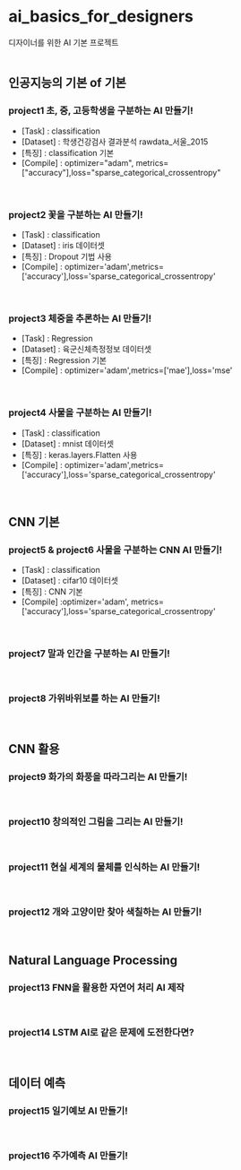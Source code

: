 # ai_basics_for_designers
디자이너를 위한 AI 기본 프로젝트
<br/>
<br/>

## 인공지능의 기본 of 기본
### project1 초, 중, 고등학생을 구분하는 AI 만들기!
- [Task] : classification
- [Dataset] : 학생건강검사 결과분석 rawdata_서울_2015
- [특징] : classification 기본
- [Compile] : optimizer="adam", metrics=["accuracy"],loss="sparse_categorical_crossentropy"

<br/>

### project2 꽃을 구분하는 AI 만들기!
- [Task] : classification
- [Dataset] : iris 데이터셋
- [특징] : Dropout 기법 사용
- [Compile] : optimizer='adam',metrics=['accuracy'],loss='sparse_categorical_crossentropy'

<br/>

### project3 체중을 추론하는 AI 만들기!
- [Task] : Regression
- [Dataset] : 육군신체측정정보 데이터셋
- [특징] : Regression 기본
- [Compile] : optimizer='adam',metrics=['mae'],loss='mse'

<br/>


### project4 사물을 구분하는 AI 만들기!
- [Task] : classification
- [Dataset] : mnist 데이터셋
- [특징] : keras.layers.Flatten 사용
- [Compile] : optimizer='adam',metrics=['accuracy'],loss='sparse_categorical_crossentropy'

<br/>

## CNN 기본
### project5 & project6 사물을 구분하는 CNN AI 만들기!
- [Task] : classification
- [Dataset] : cifar10 데이터셋
- [특징] : CNN 기본
- [Compile] :optimizer='adam', metrics=['accuracy'],loss='sparse_categorical_crossentropy'
<br/>

### project7 말과 인간을 구분하는 AI 만들기!

<br/>

### project8 가위바위보를 하는 AI 만들기!

<br/>

## CNN 활용
### project9 화가의 화풍을 따라그리는 AI 만들기!

<br/>

### project10 창의적인 그림을 그리는 AI 만들기!

<br/>

### project11 현실 세계의 물체를 인식하는 AI 만들기!

<br/>

### project12 개와 고양이만 찾아 색칠하는 AI 만들기!

<br/>


## Natural Language Processing
### project13 FNN을 활용한 자연어 처리 AI 제작

<br/>

### project14 LSTM AI로 같은 문제에 도전한다면?

<br/>

## 데이터 예측
### project15 일기예보 AI 만들기!

<br/>

### project16 주가예측 AI 만들기!
